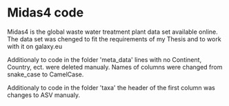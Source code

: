 # Midas4 code
Midas4 is the global waste water treatment plant data set available online.
The data set was chenged to fit the requirements of my Thesis and to work with it on galaxy.eu

Additionaly to code in the folder 'meta_data' lines with no Continent, Country, ect. were deleted manualy.
Names of columns were changed from snake_case to CamelCase. 

Additionaly to code in the folder 'taxa' the header of the first column was changes to ASV manualy.
